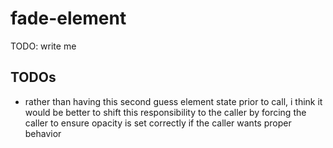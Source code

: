 # fade-element

TODO: write me

## TODOs
* rather than having this second guess element state prior to call, i think it would be better to shift this responsibility to the caller by forcing the caller to ensure opacity is set correctly if the caller wants proper behavior
